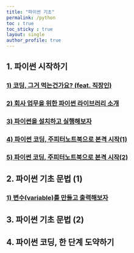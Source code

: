```yaml
---
title: "파이썬 기초"
permalink: /python
toc : true
toc_sticky : true
layout: single
author_profile: true
---
```


## 1. 파이썬 시작하기  

### [1) 코딩, 그거 먹는건가요? (feat. 직장인)](/python/python1/)  
### [2) 회사 업무을 위한 파이썬 라이브러리 소개 ](/python/python2/)  
### [3) 파이썬을 설치하고 실행해보자 ](/python/python3/)
### [4) 파이썬 코딩, 주피터노트북으로 본격 시작(1)](/python/python4/)
### [5) 파이썬 코딩, 주피터노트북으로 본격 시작(2)](/python/python5/)

## 2. 파이썬 기초 문법 (1)

### [1) 변수(variable)를 만들고 출력해보자](/python/python6/)

## 3. 파이썬 기초 문법 (2)


## 4. 파이썬 코딩, 한 단계 도약하기